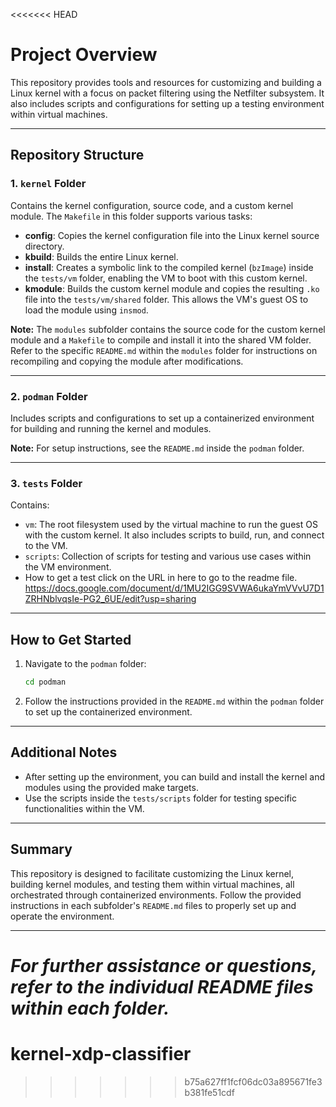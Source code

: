 <<<<<<< HEAD
# Project Overview

This repository provides tools and resources for customizing and building a Linux kernel with a focus on packet filtering using the Netfilter subsystem. It also includes scripts and configurations for setting up a testing environment within virtual machines.

---

## Repository Structure

### 1. `kernel` Folder
Contains the kernel configuration, source code, and a custom kernel module. The `Makefile` in this folder supports various tasks:

- **config**: Copies the kernel configuration file into the Linux kernel source directory.
- **kbuild**: Builds the entire Linux kernel.
- **install**: Creates a symbolic link to the compiled kernel (`bzImage`) inside the `tests/vm` folder, enabling the VM to boot with this custom kernel.
- **kmodule**: Builds the custom kernel module and copies the resulting `.ko` file into the `tests/vm/shared` folder. This allows the VM's guest OS to load the module using `insmod`.

**Note:** The `modules` subfolder contains the source code for the custom kernel module and a `Makefile` to compile and install it into the shared VM folder. Refer to the specific `README.md` within the `modules` folder for instructions on recompiling and copying the module after modifications.

---

### 2. `podman` Folder
Includes scripts and configurations to set up a containerized environment for building and running the kernel and modules.

**Note:** For setup instructions, see the `README.md` inside the `podman` folder.

---

### 3. `tests` Folder
Contains:
- `vm`: The root filesystem used by the virtual machine to run the guest OS with the custom kernel. It also includes scripts to build, run, and connect to the VM.
- `scripts`: Collection of scripts for testing and various use cases within the VM environment.
- How to get a test click on the URL in here to go to the readme file. https://docs.google.com/document/d/1MU2IGG9SVWA6ukaYmVVvU7D1ZRHNblvqsIe-PG2_6UE/edit?usp=sharing
---

## How to Get Started

1. Navigate to the `podman` folder:

   ```bash
   cd podman
   ```

2. Follow the instructions provided in the `README.md` within the `podman` folder to set up the containerized environment.

---

## Additional Notes
- After setting up the environment, you can build and install the kernel and modules using the provided make targets.
- Use the scripts inside the `tests/scripts` folder for testing specific functionalities within the VM.

---

## Summary
This repository is designed to facilitate customizing the Linux kernel, building kernel modules, and testing them within virtual machines, all orchestrated through containerized environments. Follow the provided instructions in each subfolder's `README.md` files to properly set up and operate the environment.

---

*For further assistance or questions, refer to the individual README files within each folder.*
=======
# kernel-xdp-classifier
>>>>>>> b75a627ff1fcf06dc03a895671fe3b381fe51cdf
